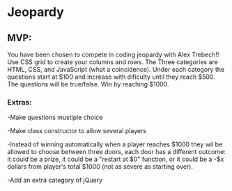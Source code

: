 # Jeopardy

## MVP:
You have been chosen to compete in coding jeopardy with Alex Trebech!! Use CSS grid to create your columns and rows. The Three categories are HTML, CSS, and JavaScript (what a coincidence). Under each category the questions start at $100 and increase with dificulty until they reach $500. The questions will be true/false. Win by reaching $1000.

### Extras:
-Make questions mustiple choice

-Make class constructor to allow several players

-Instead of winning automatically when a player reaches $1000 they wil be allowed to choose between three doors, each door has a different outcome: it could be a prize, it could be a "restart at $0" function, or it could be a -$x dollars from player's total $1000 (not as severe as starting over).

-Add an extra category of jQuery

